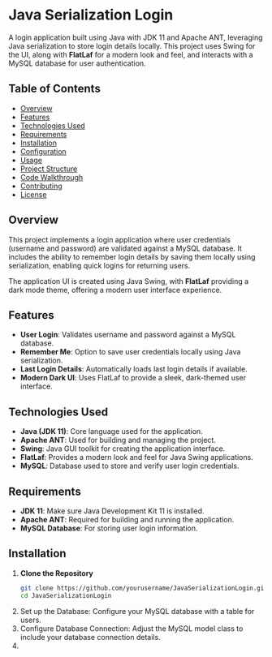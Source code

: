 
# Java Serialization Login

A login application built using Java with JDK 11 and Apache ANT, leveraging Java serialization to store login details locally. This project uses Swing for the UI, along with **FlatLaf** for a modern look and feel, and interacts with a MySQL database for user authentication.

## Table of Contents

- [Overview](#overview)
- [Features](#features)
- [Technologies Used](#technologies-used)
- [Requirements](#requirements)
- [Installation](#installation)
- [Configuration](#configuration)
- [Usage](#usage)
- [Project Structure](#project-structure)
- [Code Walkthrough](#code-walkthrough)
- [Contributing](#contributing)
- [License](#license)

## Overview

This project implements a login application where user credentials (username and password) are validated against a MySQL database. It includes the ability to remember login details by saving them locally using serialization, enabling quick logins for returning users. 

The application UI is created using Java Swing, with **FlatLaf** providing a dark mode theme, offering a modern user interface experience.

## Features

- **User Login**: Validates username and password against a MySQL database.
- **Remember Me**: Option to save user credentials locally using Java serialization.
- **Last Login Details**: Automatically loads last login details if available.
- **Modern Dark UI**: Uses FlatLaf to provide a sleek, dark-themed user interface.

## Technologies Used

- **Java (JDK 11)**: Core language used for the application.
- **Apache ANT**: Used for building and managing the project.
- **Swing**: Java GUI toolkit for creating the application interface.
- **FlatLaf**: Provides a modern look and feel for Java Swing applications.
- **MySQL**: Database used to store and verify user login credentials.

## Requirements

- **JDK 11**: Make sure Java Development Kit 11 is installed.
- **Apache ANT**: Required for building and running the application.
- **MySQL Database**: For storing user login information.

## Installation

1. **Clone the Repository**
   ```bash
   git clone https://github.com/yourusername/JavaSerializationLogin.git
   cd JavaSerializationLogin

2. Set up the Database: Configure your MySQL database with a table for users.
3. Configure Database Connection: Adjust the MySQL model class to include your database connection details.
4. 
